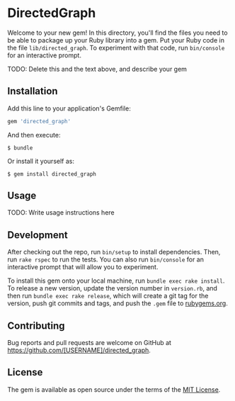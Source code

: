 # DirectedGraph

Welcome to your new gem! In this directory, you'll find the files you need to be able to package up your Ruby library into a gem. Put your Ruby code in the file `lib/directed_graph`. To experiment with that code, run `bin/console` for an interactive prompt.

TODO: Delete this and the text above, and describe your gem

## Installation

Add this line to your application's Gemfile:

```ruby
gem 'directed_graph'
```

And then execute:

    $ bundle

Or install it yourself as:

    $ gem install directed_graph

## Usage

TODO: Write usage instructions here

## Development

After checking out the repo, run `bin/setup` to install dependencies. Then, run `rake rspec` to run the tests. You can also run `bin/console` for an interactive prompt that will allow you to experiment.

To install this gem onto your local machine, run `bundle exec rake install`. To release a new version, update the version number in `version.rb`, and then run `bundle exec rake release`, which will create a git tag for the version, push git commits and tags, and push the `.gem` file to [rubygems.org](https://rubygems.org).

## Contributing

Bug reports and pull requests are welcome on GitHub at https://github.com/[USERNAME]/directed_graph.


## License

The gem is available as open source under the terms of the [MIT License](http://opensource.org/licenses/MIT).

